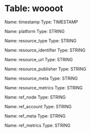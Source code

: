Table: woooot
=============

Name: timestamp
Type: TIMESTAMP

Name: platform
Type: STRING

Name: resource_type
Type: STRING

Name: resource_identifier
Type: STRING

Name: resource_url
Type: STRING

Name: resource_publisher
Type: STRING

Name: resource_meta
Type: STRING

Name: resource_metrics
Type: STRING

Name: ref_node
Type: STRING

Name: ref_account
Type: STRING

Name: ref_meta
Type: STRING

Name: ref_metrics
Type: STRING

